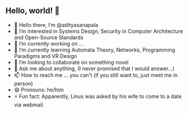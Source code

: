 ## Hello, world! 👋

- 👋 Hello there, I’m @adityasanapala
- 👀 I’m interested in Systems Design, Security in Computer Architecture and Open-Source Standards
- 🔭 I’m currently working on ...
- 🌱 I’m currently learning Automata Theory, Networks, Programming Paradigms and VR Design
- 💞️ I’m looking to collaborate on something novel
- 💬 Ask me about anything, (I never promised that I would answer...)
- 📫 How to reach me ... you can't (if you still want to, just meet me in person)
- 😄 Pronouns: he/him 
- ⚡ Fun fact: Apparently, Linus was asked by his wife to come to a date via webmail.

<!---
adityasanapala/adityasanapala is a ✨ special ✨ repository because its `README.md` (this file) appears on your GitHub profile.
You can click the Preview link to take a look at your changes.
--->
